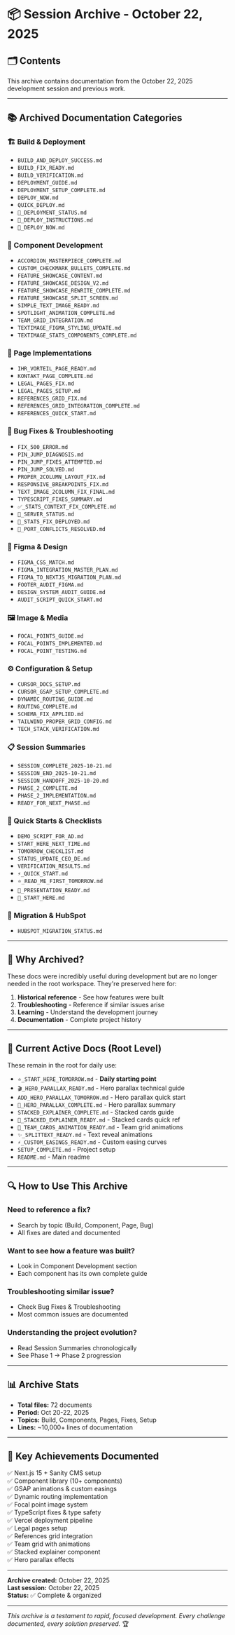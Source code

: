 # 📦 Session Archive - October 22, 2025

## 🗂️ Contents

This archive contains documentation from the October 22, 2025 development session and previous work.

---

## 📚 **Archived Documentation Categories**

### **🏗️ Build & Deployment**
- `BUILD_AND_DEPLOY_SUCCESS.md`
- `BUILD_FIX_READY.md`
- `BUILD_VERIFICATION.md`
- `DEPLOYMENT_GUIDE.md`
- `DEPLOYMENT_SETUP_COMPLETE.md`
- `DEPLOY_NOW.md`
- `QUICK_DEPLOY.md`
- `🎯_DEPLOYMENT_STATUS.md`
- `🎯_DEPLOY_INSTRUCTIONS.md`
- `🚀_DEPLOY_NOW.md`

### **🎨 Component Development**
- `ACCORDION_MASTERPIECE_COMPLETE.md`
- `CUSTOM_CHECKMARK_BULLETS_COMPLETE.md`
- `FEATURE_SHOWCASE_CONTENT.md`
- `FEATURE_SHOWCASE_DESIGN_V2.md`
- `FEATURE_SHOWCASE_REWRITE_COMPLETE.md`
- `FEATURE_SHOWCASE_SPLIT_SCREEN.md`
- `SIMPLE_TEXT_IMAGE_READY.md`
- `SPOTLIGHT_ANIMATION_COMPLETE.md`
- `TEAM_GRID_INTEGRATION.md`
- `TEXTIMAGE_FIGMA_STYLING_UPDATE.md`
- `TEXTIMAGE_STATS_COMPONENTS_COMPLETE.md`

### **🎯 Page Implementations**
- `IHR_VORTEIL_PAGE_READY.md`
- `KONTAKT_PAGE_COMPLETE.md`
- `LEGAL_PAGES_FIX.md`
- `LEGAL_PAGES_SETUP.md`
- `REFERENCES_GRID_FIX.md`
- `REFERENCES_GRID_INTEGRATION_COMPLETE.md`
- `REFERENCES_QUICK_START.md`

### **🔧 Bug Fixes & Troubleshooting**
- `FIX_500_ERROR.md`
- `PIN_JUMP_DIAGNOSIS.md`
- `PIN_JUMP_FIXES_ATTEMPTED.md`
- `PIN_JUMP_SOLVED.md`
- `PROPER_2COLUMN_LAYOUT_FIX.md`
- `RESPONSIVE_BREAKPOINTS_FIX.md`
- `TEXT_IMAGE_2COLUMN_FIX_FINAL.md`
- `TYPESCRIPT_FIXES_SUMMARY.md`
- `✅_STATS_CONTEXT_FIX_COMPLETE.md`
- `🔧_SERVER_STATUS.md`
- `🔧_STATS_FIX_DEPLOYED.md`
- `🔧_PORT_CONFLICTS_RESOLVED.md`

### **🎨 Figma & Design**
- `FIGMA_CSS_MATCH.md`
- `FIGMA_INTEGRATION_MASTER_PLAN.md`
- `FIGMA_TO_NEXTJS_MIGRATION_PLAN.md`
- `FOOTER_AUDIT_FIGMA.md`
- `DESIGN_SYSTEM_AUDIT_GUIDE.md`
- `AUDIT_SCRIPT_QUICK_START.md`

### **🖼️ Image & Media**
- `FOCAL_POINTS_GUIDE.md`
- `FOCAL_POINTS_IMPLEMENTED.md`
- `FOCAL_POINT_TESTING.md`

### **⚙️ Configuration & Setup**
- `CURSOR_DOCS_SETUP.md`
- `CURSOR_GSAP_SETUP_COMPLETE.md`
- `DYNAMIC_ROUTING_GUIDE.md`
- `ROUTING_COMPLETE.md`
- `SCHEMA_FIX_APPLIED.md`
- `TAILWIND_PROPER_GRID_CONFIG.md`
- `TECH_STACK_VERIFICATION.md`

### **📋 Session Summaries**
- `SESSION_COMPLETE_2025-10-21.md`
- `SESSION_END_2025-10-21.md`
- `SESSION_HANDOFF_2025-10-20.md`
- `PHASE_2_COMPLETE.md`
- `PHASE_2_IMPLEMENTATION.md`
- `READY_FOR_NEXT_PHASE.md`

### **📝 Quick Starts & Checklists**
- `DEMO_SCRIPT_FOR_AD.md`
- `START_HERE_NEXT_TIME.md`
- `TOMORROW_CHECKLIST.md`
- `STATUS_UPDATE_CEO_DE.md`
- `VERIFICATION_RESULTS.md`
- `⚡_QUICK_START.md`
- `⭐_READ_ME_FIRST_TOMORROW.md`
- `🌟_PRESENTATION_READY.md`
- `🚀_START_HERE.md`

### **🔗 Migration & HubSpot**
- `HUBSPOT_MIGRATION_STATUS.md`

---

## 🎯 **Why Archived?**

These docs were incredibly useful during development but are no longer needed in the root workspace. They're preserved here for:

1. **Historical reference** - See how features were built
2. **Troubleshooting** - Reference if similar issues arise
3. **Learning** - Understand the development journey
4. **Documentation** - Complete project history

---

## 📂 **Current Active Docs (Root Level)**

These remain in the root for daily use:

- `⭐_START_HERE_TOMORROW.md` - **Daily starting point**
- `🎬_HERO_PARALLAX_READY.md` - Hero parallax technical guide
- `ADD_HERO_PARALLAX_TOMORROW.md` - Hero parallax quick start
- `🎉_HERO_PARALLAX_COMPLETE.md` - Hero parallax summary
- `STACKED_EXPLAINER_COMPLETE.md` - Stacked cards guide
- `🎉_STACKED_EXPLAINER_READY.md` - Stacked cards quick ref
- `🎴_TEAM_CARDS_ANIMATION_READY.md` - Team grid animations
- `✨_SPLITTEXT_READY.md` - Text reveal animations
- `⚡_CUSTOM_EASINGS_READY.md` - Custom easing curves
- `SETUP_COMPLETE.md` - Project setup
- `README.md` - Main readme

---

## 🔍 **How to Use This Archive**

### **Need to reference a fix?**
- Search by topic (Build, Component, Page, Bug)
- All fixes are dated and documented

### **Want to see how a feature was built?**
- Look in Component Development section
- Each component has its own complete guide

### **Troubleshooting similar issue?**
- Check Bug Fixes & Troubleshooting
- Most common issues are documented

### **Understanding the project evolution?**
- Read Session Summaries chronologically
- See Phase 1 → Phase 2 progression

---

## 📊 **Archive Stats**

- **Total files:** 72 documents
- **Period:** Oct 20-22, 2025
- **Topics:** Build, Components, Pages, Fixes, Setup
- **Lines:** ~10,000+ lines of documentation

---

## 🎯 **Key Achievements Documented**

✅ Next.js 15 + Sanity CMS setup  
✅ Component library (10+ components)  
✅ GSAP animations & custom easings  
✅ Dynamic routing implementation  
✅ Focal point image system  
✅ TypeScript fixes & type safety  
✅ Vercel deployment pipeline  
✅ Legal pages setup  
✅ References grid integration  
✅ Team grid with animations  
✅ Stacked explainer component  
✅ Hero parallax effects  

---

**Archive created:** October 22, 2025  
**Last session:** October 22, 2025  
**Status:** ✅ Complete & organized  

---

*This archive is a testament to rapid, focused development. Every challenge documented, every solution preserved.* 🏆

